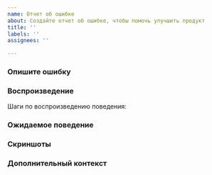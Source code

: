 ```yaml
---
name: Отчет об ошибке
about: Создайте отчет об ошибке, чтобы помочь улучшить продукт
title: ''
labels: ''
assignees: ''

---
```


### Опишите ошибку

### Воспроизведение
Шаги по воспроизведению поведения:

### Ожидаемое поведение

### Скриншоты

### Дополнительный контекст
